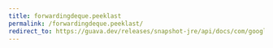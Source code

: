 ```yaml
---
title: forwardingdeque.peeklast
permalink: /forwardingdeque.peeklast/
redirect_to: https://guava.dev/releases/snapshot-jre/api/docs/com/google/common/collect/ForwardingDeque.html#peekLast--
---
```

